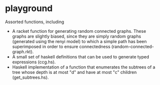 # playground
Assorted functions, including

* A racket function for generating random connected graphs. These graphs are slightly biased, since they are simply random graphs (generated using the renyi model) to which a simple path has been superimposed in order to ensure connectedness (random-connected-graph.rkt).
* A small set of haskell definitions that can be used to generate typed expressions (ccg.hs).
* Haskell implementation of a function that enumerates the subtrees of a tree whose depth is at most "d" and have at most "c" children (get_subtrees.hs).
